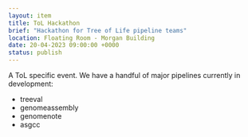 ```yaml
---
layout: item
title: ToL Hackathon
brief: "Hackathon for Tree of Life pipeline teams"
location: Floating Room - Morgan Building
date: 20-04-2023 09:00:00 +0000
status: publish
---
```


A ToL specific event. We have a handful of major pipelines currently in development:
- treeval
- genomeassembly
- genomenote
- asgcc

